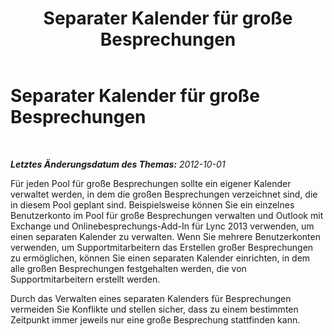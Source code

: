 ﻿---
title: Separater Kalender für große Besprechungen
TOCTitle: Separater Kalender für große Besprechungen
ms:assetid: 4f744b4e-67d8-4264-bfae-7aaa157ee73d
ms:mtpsurl: https://technet.microsoft.com/de-de/library/JJ204880(v=OCS.15)
ms:contentKeyID: 49293975
ms.date: 05/19/2016
mtps_version: v=OCS.15
ms.translationtype: HT
---

# Separater Kalender für große Besprechungen

 

_**Letztes Änderungsdatum des Themas:** 2012-10-01_

Für jeden Pool für große Besprechungen sollte ein eigener Kalender verwaltet werden, in dem die großen Besprechungen verzeichnet sind, die in diesem Pool geplant sind. Beispielsweise können Sie ein einzelnes Benutzerkonto im Pool für große Besprechungen verwalten und Outlook mit Exchange und Onlinebesprechungs-Add-In für Lync 2013 verwenden, um einen separaten Kalender zu verwalten. Wenn Sie mehrere Benutzerkonten verwenden, um Supportmitarbeitern das Erstellen großer Besprechungen zu ermöglichen, können Sie einen separaten Kalender einrichten, in dem alle großen Besprechungen festgehalten werden, die von Supportmitarbeitern erstellt werden.

Durch das Verwalten eines separaten Kalenders für Besprechungen vermeiden Sie Konflikte und stellen sicher, dass zu einem bestimmten Zeitpunkt immer jeweils nur eine große Besprechung stattfinden kann.

